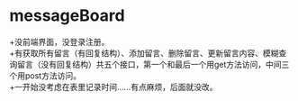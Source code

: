 # messageBoard
+没前端界面，没登录注册。</br>
+有获取所有留言（有回复结构）、添加留言、删除留言、更新留言内容、模糊查询留言（没有回复结构）共五个接口，第一个和最后一个用get方法访问，中间三个用post方法访问。</br>
+一开始没考虑在表里记录时间......有点麻烦，后面就没改。
